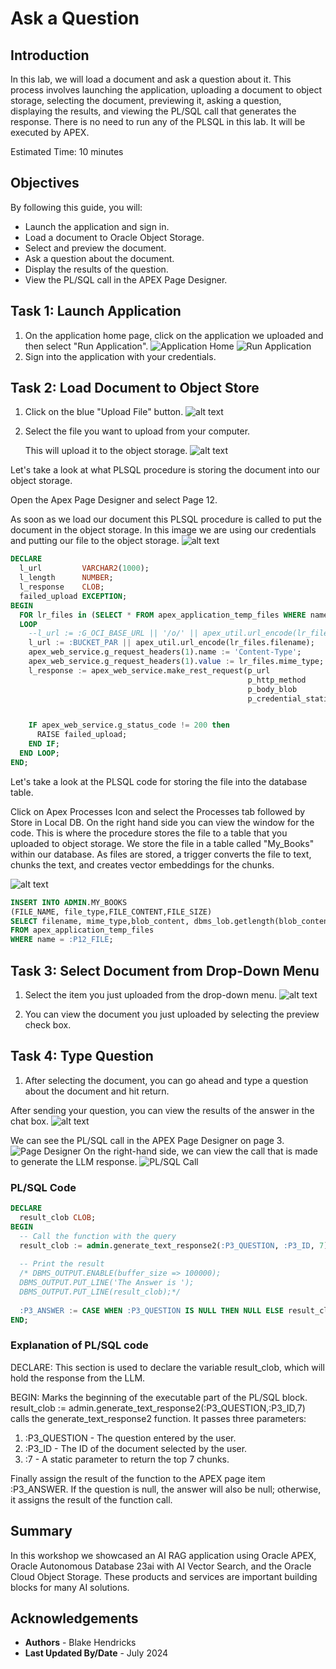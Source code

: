 # Ask a Question

## Introduction

In this lab, we will load a document and ask a question about it. This process involves launching the application, uploading a document to object storage, selecting the document, previewing it, asking a question, displaying the results, and viewing the PL/SQL call that generates the response. There is no need to run any of the PLSQL in this lab.  It will be executed by APEX.

Estimated Time: 10 minutes

## Objectives

By following this guide, you will:

* Launch the application and sign in.
* Load a document to Oracle Object Storage.
* Select and preview the document.
* Ask a question about the document.
* Display the results of the question.
* View the PL/SQL call in the APEX Page Designer.

## Task 1: Launch Application

1. On the application home page, click on the application we uploaded and then select "Run Application".
   ![Application Home](images/vector.png)
   ![Run Application](images/run.png)
2. Sign into the application with your credentials.

## Task 2: Load Document to Object Store

1. Click on the blue "Upload File" button.
![alt text](images/apex1.png)
2. Select the file you want to upload from your computer.

   This will upload it to the object storage.
![alt text](images/apex2.png)

Let's take a look at what PLSQL procedure is storing the document into our object storage.

Open the Apex Page Designer and select Page 12.

As soon as we load our document this PLSQL procedure is called to put the document in the object storage. In this image we are using our credentials and putting our file to the object storage.
![alt text](images/object.png)

``` sql
DECLARE
  l_url         VARCHAR2(1000);
  l_length      NUMBER;
  l_response    CLOB;    
  failed_upload EXCEPTION;
BEGIN
  FOR lr_files in (SELECT * FROM apex_application_temp_files WHERE name = :P12_FILE) 
  LOOP
    --l_url := :G_OCI_BASE_URL || '/o/' || apex_util.url_encode(lr_files.filename);
    l_url := :BUCKET_PAR || apex_util.url_encode(lr_files.filename);
    apex_web_service.g_request_headers(1).name := 'Content-Type';
    apex_web_service.g_request_headers(1).value := lr_files.mime_type;
    l_response := apex_web_service.make_rest_request(p_url                  => l_url,
                                                     p_http_method          => 'PUT',
                                                     p_body_blob            => lr_files.blob_content,
                                                     p_credential_static_id => :G_OCI_CREDENTIALS);


    IF apex_web_service.g_status_code != 200 then
      RAISE failed_upload;
    END IF;
  END LOOP;
END;
```

Let's take a look at the PLSQL code for storing the file into the database table.  

Click on Apex Processes Icon and select the Processes tab followed by Store in Local DB. On the right hand side you can view the window for the code. This is where the procedure stores the file to a table that you uploaded to object storage.
We store the file in a table called "My_Books" within our database. As files are stored, a trigger converts the file to text, chunks the text, and creates vector embeddings for the chunks.

![alt text](images/admin.png)

```sql
INSERT INTO ADMIN.MY_BOOKS
(FILE_NAME, file_type,FILE_CONTENT,FILE_SIZE)
SELECT filename, mime_type,blob_content, dbms_lob.getlength(blob_content)
FROM apex_application_temp_files
WHERE name = :P12_FILE;
```

## Task 3: Select Document from Drop-Down Menu

1. Select the item you just uploaded from the drop-down menu.
![alt text](images/apex3.png)

2. You can view the document you just uploaded by selecting the preview check box.

## Task 4: Type Question

1. After selecting the document, you can go ahead and type a question about the document and hit return.

After sending your question, you can view the results of the answer in the chat box.
![alt text](images/apex4.png)

We can see the PL/SQL call in the APEX Page Designer on page 3.
   ![Page Designer](images/pagedesign.png)
On the right-hand side, we can view the call that is made to generate the LLM response.
   ![PL/SQL Call](images/plsql.png)

### PL/SQL Code

```sql
DECLARE
  result_clob CLOB;
BEGIN
  -- Call the function with the query
  result_clob := admin.generate_text_response2(:P3_QUESTION, :P3_ID, 7);
  
  -- Print the result
  /* DBMS_OUTPUT.ENABLE(buffer_size => 100000);
  DBMS_OUTPUT.PUT_LINE('The Answer is ');
  DBMS_OUTPUT.PUT_LINE(result_clob);*/
  
  :P3_ANSWER := CASE WHEN :P3_QUESTION IS NULL THEN NULL ELSE result_clob END;
END;
```

### Explanation of PL/SQL code

DECLARE: This section is used to declare the variable result_clob, which will hold the response from the LLM.

BEGIN: Marks the beginning of the executable part of the PL/SQL block.
result\_clob := admin.generate\_text\_response2(:P3\_QUESTION,:P3\_ID,7) calls the generate\_text\_response2 function. It passes three parameters:

1. :P3_QUESTION - The question entered by the user.
2. :P3_ID - The ID of the document selected by the user.
3. :7 - A static parameter to return the top 7 chunks.

Finally assign the result of the function to the APEX page item :P3_ANSWER. If the question is null, the answer will also be null; otherwise, it assigns the result of the function call.

## Summary

In this workshop we showcased an AI RAG application using Oracle APEX, Oracle Autonomous Database 23ai with AI Vector Search, and the Oracle Cloud Object Storage.  These products and services are important building blocks for many AI solutions.

## Acknowledgements

* **Authors** - Blake Hendricks
* **Last Updated By/Date** -  July 2024
